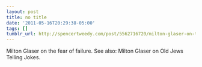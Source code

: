 ```yaml
---
layout: post
title: no title
date: '2011-05-16T20:29:38-05:00'
tags: []
tumblr_url: http://spencertweedy.com/post/5562716720/milton-glaser-on-the-fear-of-failure-see-also
---
```

Milton Glaser on the fear of failure.
See also: Milton Glaser on Old Jews Telling Jokes.
